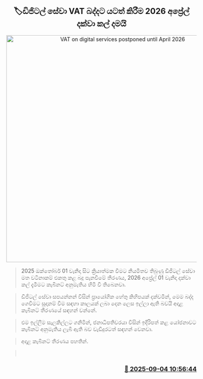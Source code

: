 <p align='center'><b><h2 align='center' title='VAT on digital services postponed until April 2026'>🏷ඩිජිටල් සේවා VAT බද්දට යටත් කිරීම 2026 අප්‍රේල් දක්වා කල් දමයි</h2></b></p>
<p align='center'><img src='https://helakuru.sgp1.cdn.digitaloceanspaces.com/esana/images/lib/digitalsrilanka.jpg' width='600' alt='VAT on digital services postponed until April 2026'></p>

> 2025 ඔක්තෝබර් 01 වැනිදා සිට ක්‍රියාත්මක වීමට නියමිතව තිබුණු ඩිජිටල් සේවා මත වටිනාකම් එකතු කළ බදු පැනවීමේ තීරණය, 2026 අප්‍රේල් 01 වැනිදා දක්වා කල් දැමීමට කැබිනට් අනුමැතිය හිමි වී තිබෙනවා.

> ඩිජිටල් සේවා සපයන්නන් විසින් ප්‍රායෝගික හේතු කිහිපයක් දක්වමින්, මෙම බද්ද ගෙවීමට සූදානම් වීම සඳහා කාලයක් ලබා දෙන ලෙස ඉල්ලා ඇති බවයි අදාළ කැබිනට් තීරණයේ සඳහන් වන්නේ.

> එම ඉල්ලීම සැලකිල්ලට ගනිමින්, ජනාධිපතිවරයා විසින් ඉදිරිපත් කළ යෝජනාවට කැබිනට් අනුමැතිය ලැබී ඇති බව වැඩිදුරටත් සඳහන් වෙනවා.

> අදාළ කැබිනට් තීරණය පහතින්.

>  



<h3 align='right'><a href='https://www.helakuru.lk/esana/p/113341/'>📅 2025-09-04 10:56:44</a></h3>
